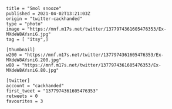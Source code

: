 ```
title = "Smol snooze"
published = 2021-04-02T13:21:03Z
origin = "twitter-cackhanded"
type = "photo"
image = "https://mnf.m17s.net/twitter/1377974361605476353/Ex-MXdeW8AYsniG.jpg"
tag = [ "itsy",]

[thumbnail]
w200 = "https://mnf.m17s.net/twitter/1377974361605476353/Ex-MXdeW8AYsniG.200.jpg"
w80 = "https://mnf.m17s.net/twitter/1377974361605476353/Ex-MXdeW8AYsniG.80.jpg"

[twitter]
account = "cackhanded"
first_tweet = "1377974361605476353"
retweets = 0
favourites = 3
```

<p class='image'><img src='https://mnf.m17s.net/twitter/1377974361605476353/Ex-MXdeW8AYsniG.jpg' alt=''></p>

